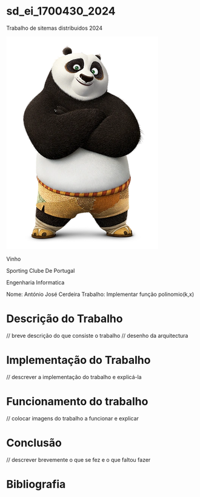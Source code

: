 # sd_ei_1700430_2024
Trabalho de sitemas distribuidos 2024 

![panda-kung fu](./Img/Po_icon.webp)

Vinho

Sporting Clube De Portugal   

Engenharia Informatica 

Nome: António José Cerdeira 
Trabalho: Implementar função polinomio(k,x)

# Descrição do Trabalho
// breve descrição do que consiste o trabalho
// desenho da arquitectura

# Implementação do Trabalho	
  // descrever a implementação do trabalho e explicá-la 

# Funcionamento do trabalho	
// colocar imagens do trabalho a funcionar e explicar
# Conclusão
// descrever brevemente o que se fez e o que faltou fazer

# Bibliografia

